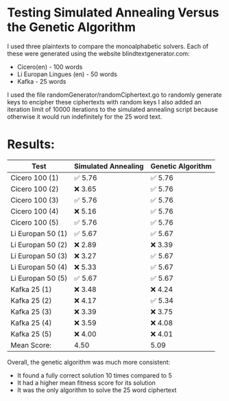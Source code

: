# Testing Simulated Annealing Versus the Genetic Algorithm

I used three plaintexts to compare the monoalphabetic solvers. Each of these were generated using the website blindtextgenerator.com:
- Cicero(en) - 100 words
- Li Europan Lingues (en) - 50 words
- Kafka - 25 words


I used the file randomGenerator/randomCiphertext.go to randomly generate keys to encipher these ciphertexts with random keys
I also added an iteration limit of 10000 iterations to the simulated annealing script because otherwise it would run indefinitely for the 25 word text.

# Results:
| Test                | Simulated Annealing | Genetic Algorithm |
| ----------------- | ------------------- | ----------------- |
| Cicero 100 (1)                     |  ✅ 5.76                                |  ✅ 5.76                            |
| Cicero 100 (2)                     | ❌ 3.65                                 | ✅ 5.76                             |
| Cicero 100 (3)                     | ✅ 5.76                                 | ✅ 5.76                             |
| Cicero 100 (4)                     | ❌ 5.16                                 | ✅ 5.76                             |
| Cicero 100 (5)                     | ✅ 5.76                                 | ✅ 5.76                             |
| Li Europan 50 (1)                  | ✅ 5.67                                 | ✅ 5.67                             |
| Li Europan 50 (2)                  | ❌ 2.89                                 | ❌ 3.39                             |
| Li Europan 50 (3)                  | ❌ 3.27                                 | ✅ 5.67                             |
| Li Europan 50 (4)                  | ❌ 5.33                                 | ✅ 5.67                             |
| Li Europan 50 (5)                  | ✅ 5.67                                 | ✅ 5.67                             |
| Kafka 25 (1)                       | ❌ 3.48                                 | ❌ 4.24                             |
| Kafka 25 (2)                       | ❌ 4.17                                 | ✅ 5.34                             |
| Kafka 25 (3)                       | ❌ 3.39                                 | ❌ 3.75                             |
| Kafka 25 (4)                       | ❌ 3.59                                 | ❌ 4.08                             |
| Kafka 25 (5)                       | ❌ 4.00                                 | ❌ 4.01                             |
| Mean Score:                        | 4.50                                   | 5.09                               |

Overall, the genetic algorithm was much more consistent:
- It found a fully correct solution 10 times compared to 5
- It had a higher mean fitness score for its solution
- It was the only algorithm to solve the 25 word ciphertext 
